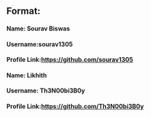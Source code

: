 ## Format:
#### Name: Sourav Biswas
#### Username:sourav1305
#### Profile Link:https://github.com/sourav1305


#### Name: Likhith
#### Username: Th3N00bi3B0y
#### Profile Link:https://github.com/Th3N00bi3B0y

